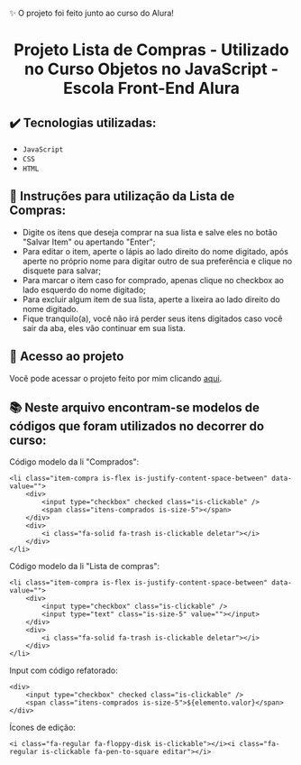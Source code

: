 ✨ O projeto foi feito junto ao curso do Alura!

<h1 align="center">Projeto Lista de Compras - Utilizado no Curso Objetos no JavaScript - Escola Front-End Alura</h1>

## ✔️ Tecnologias utilizadas:

- ``JavaScript``
- ``CSS``
- ``HTML``

## 📃 Instruções para utilização da Lista de Compras:

- Digite os itens que deseja comprar na sua lista e salve eles no botão "Salvar Item" ou apertando "Enter";
- Para editar o item, aperte o lápis ao lado direito do nome digitado, após aperte no próprio nome para digitar outro de sua preferência e clique no disquete para salvar;
- Para marcar o item caso for comprado, apenas clique no checkbox ao lado esquerdo do nome digitado;
- Para excluir algum item de sua lista, aperte a lixeira ao lado direito do nome digitado. 
- Fique tranquilo(a), você não irá perder seus itens digitados caso você sair da aba, eles vão continuar em sua lista.

## 📁 Acesso ao projeto

Você pode acessar o projeto feito por mim clicando [aqui]( https://aliceurzedadev.github.io/Lista-de-Compras/).

## 📚 Neste arquivo encontram-se modelos de códigos que foram utilizados no decorrer do curso: 

Código modelo da li "Comprados":

    <li class="item-compra is-flex is-justify-content-space-between" data-value="">
        <div>
            <input type="checkbox" checked class="is-clickable" />  
            <span class="itens-comprados is-size-5"></span>
        </div>
        <div>
            <i class="fa-solid fa-trash is-clickable deletar"></i>
        </div>
    </li>

Código modelo da li "Lista de compras": 

    <li class="item-compra is-flex is-justify-content-space-between" data-value="">
        <div>
            <input type="checkbox" class="is-clickable" />
            <input type="text" class="is-size-5" value=""></input>
        </div>
        <div>
            <i class="fa-solid fa-trash is-clickable deletar"></i>
        </div>
    </li>

Input com código refatorado:

    <div>
        <input type="checkbox" checked class="is-clickable" />  
        <span class="itens-comprados is-size-5">${elemento.valor}</span>
    </div>

Ícones de edição:

    <i class="fa-regular fa-floppy-disk is-clickable"></i><i class="fa-regular is-clickable fa-pen-to-square editar"></i>
